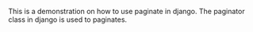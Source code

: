 This is a demonstration on how to use paginate in django. 
The paginator class in django is used to paginates.
